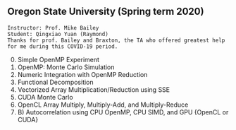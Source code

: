 ## Oregon State University (Spring term 2020)<br>
    Instructor: Prof. Mike Bailey
    Student: Qingxiao Yuan (Raymond)
    Thanks for prof. Bailey and Braxton, the TA who offered greatest help for me during this COVID-19 period.

0. Simple OpenMP Experiment<br>
1. OpenMP: Monte Carlo Simulation<br>
2. Numeric Integration with OpenMP Reduction<br>
3. Functional Decomposition<br>
4. Vectorized Array Multiplication/Reduction using SSE<br>
5. CUDA Monte Carlo<br>
6. OpenCL Array Multiply, Multiply-Add, and Multiply-Reduce<br>
7. B) Autocorrelation using CPU OpenMP, CPU SIMD, and GPU {OpenCL or CUDA}<br>

